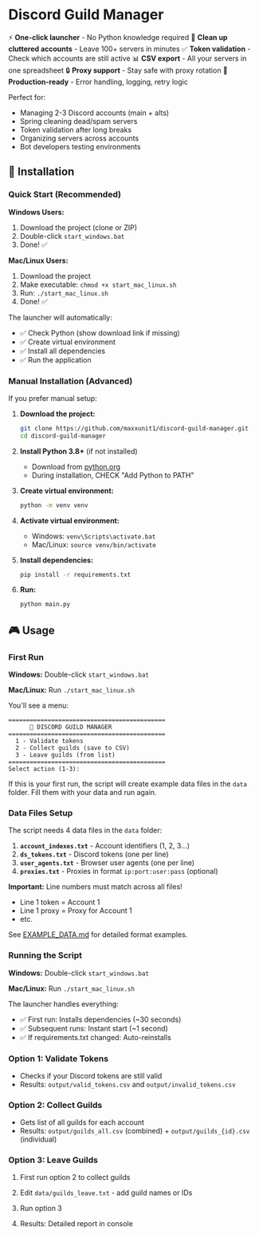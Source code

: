 # Discord Guild Manager

⚡ **One-click launcher** - No Python knowledge required
🧹 **Clean up cluttered accounts** - Leave 100+ servers in minutes
✅ **Token validation** - Check which accounts are still active
📊 **CSV export** - All your servers in one spreadsheet
🔒 **Proxy support** - Stay safe with proxy rotation
🚀 **Production-ready** - Error handling, logging, retry logic

Perfect for:
- Managing 2-3 Discord accounts (main + alts)
- Spring cleaning dead/spam servers
- Token validation after long breaks
- Organizing servers across accounts
- Bot developers testing environments

## 📧 Installation

### Quick Start (Recommended)

**Windows Users:**
1. Download the project (clone or ZIP)
2. Double-click `start_windows.bat`
3. Done! ✅

**Mac/Linux Users:**
1. Download the project
2. Make executable: `chmod +x start_mac_linux.sh`
3. Run: `./start_mac_linux.sh`
4. Done! ✅

The launcher will automatically:
- ✅ Check Python (show download link if missing)
- ✅ Create virtual environment
- ✅ Install all dependencies
- ✅ Run the application

### Manual Installation (Advanced)

If you prefer manual setup:

1. **Download the project:**
   ```bash
   git clone https://github.com/maxxunit1/discord-guild-manager.git
   cd discord-guild-manager
   ```

2. **Install Python 3.8+** (if not installed)
   - Download from [python.org](https://www.python.org/downloads/)
   - During installation, CHECK "Add Python to PATH"

3. **Create virtual environment:**
   ```bash
   python -m venv venv
   ```

4. **Activate virtual environment:**
   - Windows: `venv\Scripts\activate.bat`
   - Mac/Linux: `source venv/bin/activate`

5. **Install dependencies:**
   ```bash
   pip install -r requirements.txt
   ```

6. **Run:**
   ```bash
   python main.py
   ```

## 🎮 Usage

### First Run

**Windows:** Double-click `start_windows.bat`

**Mac/Linux:** Run `./start_mac_linux.sh`

You'll see a menu:
```
============================================
      🤖 DISCORD GUILD MANAGER
============================================
  1 - Validate tokens
  2 - Collect guilds (save to CSV)
  3 - Leave guilds (from list)
============================================
Select action (1-3):
```

If this is your first run, the script will create example data files in the `data` folder. Fill them with your data and run again.

### Data Files Setup

The script needs 4 data files in the `data` folder:

1. **`account_indexes.txt`** - Account identifiers (1, 2, 3...)
2. **`ds_tokens.txt`** - Discord tokens (one per line)
3. **`user_agents.txt`** - Browser user agents (one per line)
4. **`proxies.txt`** - Proxies in format `ip:port:user:pass` (optional)

**Important:** Line numbers must match across all files!
- Line 1 token = Account 1
- Line 1 proxy = Proxy for Account 1
- etc.

See [EXAMPLE_DATA.md](EXAMPLE_DATA.md) for detailed format examples.

### Running the Script

**Windows:** Double-click `start_windows.bat`

**Mac/Linux:** Run `./start_mac_linux.sh`

The launcher handles everything:
- ✅ First run: Installs dependencies (~30 seconds)
- ✅ Subsequent runs: Instant start (~1 second)
- ✅ If requirements.txt changed: Auto-reinstalls

### Option 1: Validate Tokens
- Checks if your Discord tokens are still valid
- Results: `output/valid_tokens.csv` and `output/invalid_tokens.csv`

### Option 2: Collect Guilds
- Gets list of all guilds for each account
- Results: `output/guilds_all.csv` (combined) + `output/guilds_{id}.csv` (individual)

### Option 3: Leave Guilds
1. First run option 2 to collect guilds
2. Edit `data/guilds_leave.txt` - add guild names or IDs
3. Run option 3

4. Results: Detailed report in console

